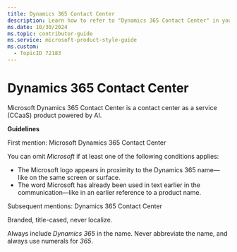 ```yaml
---
title: Dynamics 365 Contact Center
description: Learn how to refer to "Dynamics 365 Contact Center" in your content.
ms.date: 10/30/2024
ms.topic: contributor-guide
ms.service: microsoft-product-style-guide
ms.custom:
  - TopicID 72183
---
```



# Dynamics 365 Contact Center

Microsoft Dynamics 365 Contact Center is a contact center as a service (CCaaS) product powered by AI.  

**Guidelines**  

First mention: Microsoft Dynamics 365 Contact Center  

You can omit *Microsoft* if at least one of the following conditions applies:  

- The Microsoft logo appears in proximity to the Dynamics 365 name—like on the same screen or surface.
- The word Microsoft has already been used in text earlier in the communication—like in an earlier reference to a product name.  

Subsequent mentions: Dynamics 365 Contact Center  

Branded, title-cased, never localize.  

Always include *Dynamics 365* in the name. Never abbreviate the name, and always use numerals for *365*.  

  

